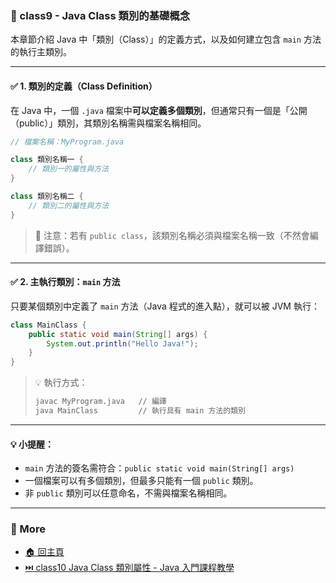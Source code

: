 ### 📘 class9 - Java Class 類別的基礎概念

本章節介紹 Java 中「類別（Class）」的定義方式，以及如何建立包含 `main` 方法的執行主類別。

---

#### ✅ 1. 類別的定義（Class Definition）

在 Java 中，一個 `.java` 檔案中**可以定義多個類別**，但通常只有一個是「公開（public）」類別，其類別名稱需與檔案名稱相同。

```java
// 檔案名稱：MyProgram.java

class 類別名稱一 {
    // 類別一的屬性與方法
}

class 類別名稱二 {
    // 類別二的屬性與方法
}
```

> 📌 注意：若有 `public class`，該類別名稱必須與檔案名稱一致（不然會編譯錯誤）。

---

#### ✅ 2. 主執行類別：`main` 方法

只要某個類別中定義了 `main` 方法（Java 程式的進入點），就可以被 JVM 執行：

```java
class MainClass {
    public static void main(String[] args) {
        System.out.println("Hello Java!");
    }
}
```

> 💡 執行方式：
> ```bash
> javac MyProgram.java   // 編譯
> java MainClass         // 執行具有 main 方法的類別
> ```

---

#### 💡 小提醒：
- `main` 方法的簽名需符合：`public static void main(String[] args)`
- 一個檔案可以有多個類別，但最多只能有一個 `public` 類別。
- 非 `public` 類別可以任意命名，不需與檔案名稱相同。

---
### 📎 More
* [🏠 回主頁](../README.md)
* [⏭️ class10 Java Class 類別屬性 - Java 入門課程教學](../class10%20Java%20Class%20類別屬性%20-%20Java%20入門課程教學/README.md)